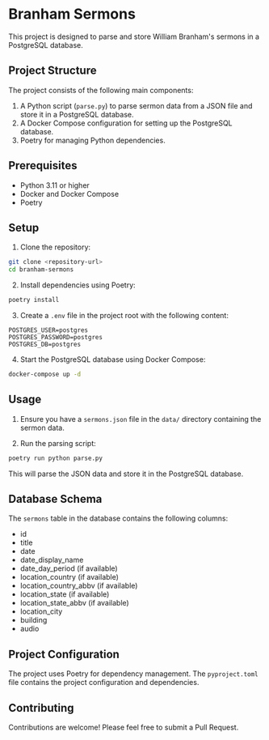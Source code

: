 # Branham Sermons

This project is designed to parse and store William Branham's sermons in a PostgreSQL database.

## Project Structure

The project consists of the following main components:

1. A Python script (`parse.py`) to parse sermon data from a JSON file and store it in a PostgreSQL database.
2. A Docker Compose configuration for setting up the PostgreSQL database.
3. Poetry for managing Python dependencies.

## Prerequisites

- Python 3.11 or higher
- Docker and Docker Compose
- Poetry

## Setup

1. Clone the repository:
```bash
git clone <repository-url>
cd branham-sermons
```

2. Install dependencies using Poetry:
```bash
poetry install
```


3. Create a `.env` file in the project root with the following content:
```
POSTGRES_USER=postgres
POSTGRES_PASSWORD=postgres
POSTGRES_DB=postgres
```


4. Start the PostgreSQL database using Docker Compose:
```bash
docker-compose up -d
```


## Usage

1. Ensure you have a `sermons.json` file in the `data/` directory containing the sermon data.

2. Run the parsing script:
```bash
poetry run python parse.py
```

This will parse the JSON data and store it in the PostgreSQL database.

## Database Schema

The `sermons` table in the database contains the following columns:

- id
- title
- date
- date_display_name
- date_day_period (if available)
- location_country (if available)
- location_country_abbv (if available)
- location_state (if available)
- location_state_abbv (if available)
- location_city
- building
- audio

## Project Configuration

The project uses Poetry for dependency management. The `pyproject.toml` file contains the project configuration and dependencies.

## Contributing

Contributions are welcome! Please feel free to submit a Pull Request.
